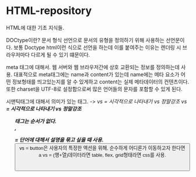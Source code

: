 # HTML-repository

HTML에 대한 기초 지식들.

DOCtype이란?
문서 형식 선언으로 문서의 유형을 정의하기 위해 사용하는 선언문이다. 보통 Doctype html이런 식으로 선언을 하는데 이를 붙여주는 이유는 렌더링 시 브라우저마다 다르게 될 수 있기 떄문이다.

meta 태그에 대해서.
웹 서버와 웹 브라우저간에 상호 교환되는 정보를 정의하는데 사용. 
대표적으로 meta태그에는 name과 content가 있는데 name에는 메타 요소가 어떤 정보형태를 띄고있는지를 알 수 있게하고 content는 실제 메타데이터의 컨텐츠이다. 
또한 charset을 UTF-8로 설정함으로써 많은 언어들의 문자를 포함할 수 있게 된다.

시맨틱태그에 대해서
의미가 있는 태그. -> 
<i> vs <em> = 시각적으로 나타내기 vs 정말강조
<bold> vs <strong> = 시각적으로 나타내기 vs 정말강조
<ul>태그는 순서가 없다.
<dt>, <dl> = 단어에 대해서 설명을 묶고 싶을 때 사용.
<button> vs <a> = button은 사용자의 특정한 액션을 위해, 순수하게 어디론가 이동하고자 한다면 a
<table> vs <flex> = (행+열)데이터라면 table, flex, grid형태라면 css를 사용. 
